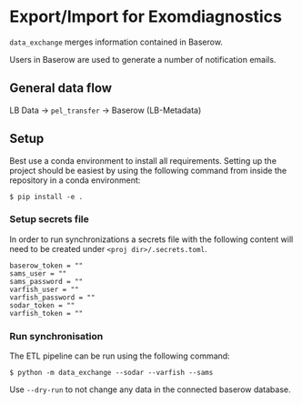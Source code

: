 # Export/Import for Exomdiagnostics

`data_exchange` merges information contained in Baserow.

Users in Baserow are used to generate a number of notification emails.

## General data flow

LB Data -> `pel_transfer` -> Baserow (LB-Metadata)

## Setup

Best use a conda environment to install all requirements. Setting up the project
should be easiest by using the following command from inside the repository in a
conda environment:

```
$ pip install -e .
```

### Setup secrets file

In order to run synchronizations a secrets file with the following content will
need to be created under `<proj dir>/.secrets.toml`.

```
baserow_token = ""
sams_user = ""
sams_password = ""
varfish_user = ""
varfish_password = ""
sodar_token = ""
varfish_token = ""
```

### Run synchronisation

The ETL pipeline can be run using the following command:

```
$ python -m data_exchange --sodar --varfish --sams
```

Use `--dry-run` to not change any data in the connected baserow database.
